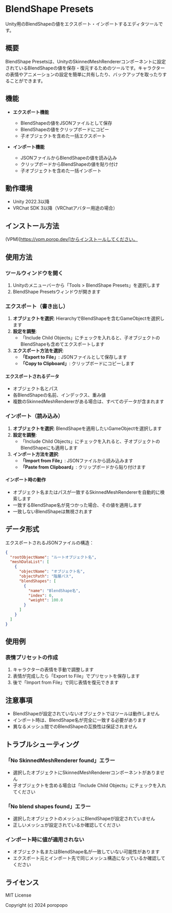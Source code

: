 # BlendShape Presets

Unity用のBlendShapeの値をエクスポート・インポートするエディタツールです。

## 概要

BlendShape Presetsは、UnityのSkinnedMeshRendererコンポーネントに設定されているBlendShapeの値を保存・復元するためのツールです。キャラクターの表情やアニメーションの設定を簡単に共有したり、バックアップを取ったりすることができます。

## 機能

- **エクスポート機能**
  - BlendShapeの値をJSONファイルとして保存
  - BlendShapeの値をクリップボードにコピー
  - 子オブジェクトを含めた一括エクスポート

- **インポート機能**
  - JSONファイルからBlendShapeの値を読み込み
  - クリップボードからBlendShapeの値を貼り付け
  - 子オブジェクトを含めた一括インポート

## 動作環境

- Unity 2022.3以降
- VRChat SDK 3以降（VRChatアバター用途の場合）

## インストール方法

(VPM)[https://vpm.porop.dev/]からインストールしてください。

## 使用方法

### ツールウィンドウを開く

1. Unityのメニューバーから「Tools > BlendShape Presets」を選択します
2. BlendShape Presetsウィンドウが開きます

### エクスポート（書き出し）

1. **オブジェクトを選択**: HierarchyでBlendShapeを含むGameObjectを選択します
2. **設定を調整**: 
   - 「Include Child Objects」にチェックを入れると、子オブジェクトのBlendShapeも含めてエクスポートします
3. **エクスポート方法を選択**:
   - **「Export to File」**: JSONファイルとして保存します
   - **「Copy to Clipboard」**: クリップボードにコピーします

#### エクスポートされるデータ

- オブジェクト名とパス
- 各BlendShapeの名前、インデックス、重み値
- 複数のSkinnedMeshRendererがある場合は、すべてのデータが含まれます

### インポート（読み込み）

1. **オブジェクトを選択**: BlendShapeを適用したいGameObjectを選択します
2. **設定を調整**:
   - 「Include Child Objects」にチェックを入れると、子オブジェクトのBlendShapeにも適用します
3. **インポート方法を選択**:
   - **「Import from File」**: JSONファイルから読み込みます
   - **「Paste from Clipboard」**: クリップボードから貼り付けます

#### インポート時の動作

- オブジェクト名またはパスが一致するSkinnedMeshRendererを自動的に検索します
- 一致するBlendShape名が見つかった場合、その値を適用します
- 一致しないBlendShapeは無視されます

## データ形式

エクスポートされるJSONファイルの構造：

```json
{
  "rootObjectName": "ルートオブジェクト名",
  "meshDataList": [
    {
      "objectName": "オブジェクト名",
      "objectPath": "階層パス",
      "blendShapes": [
        {
          "name": "BlendShape名",
          "index": 0,
          "weight": 100.0
        }
      ]
    }
  ]
}
```

## 使用例

### 表情プリセットの作成

1. キャラクターの表情を手動で調整します
2. 表情が完成したら「Export to File」でプリセットを保存します
3. 後で「Import from File」で同じ表情を復元できます

## 注意事項

- BlendShapeが設定されていないオブジェクトではツールは動作しません
- インポート時は、BlendShape名が完全に一致する必要があります
- 異なるメッシュ間でのBlendShapeの互換性は保証されません

## トラブルシューティング

### 「No SkinnedMeshRenderer found」エラー

- 選択したオブジェクトにSkinnedMeshRendererコンポーネントがありません
- 子オブジェクトを含める場合は「Include Child Objects」にチェックを入れてください

### 「No blend shapes found」エラー

- 選択したオブジェクトのメッシュにBlendShapeが設定されていません
- 正しいメッシュが設定されているか確認してください

### インポート時に値が適用されない

- オブジェクト名またはBlendShape名が一致していない可能性があります
- エクスポート元とインポート先で同じメッシュ構造になっているか確認してください

## ライセンス

MIT License

Copyright (c) 2024 poropopo
